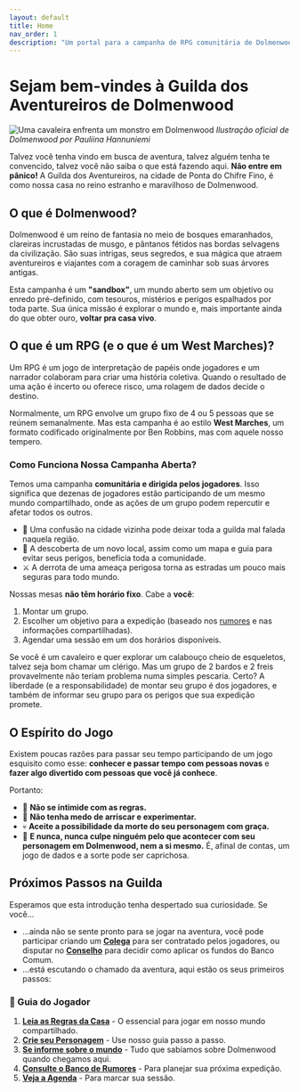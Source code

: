 ```yaml
---
layout: default
title: Home
nav_order: 1
description: "Um portal para a campanha de RPG comunitária de Dolmenwood no Nautilus."
---
```


# Sejam bem-vindes à Guilda dos Aventureiros de Dolmenwood

![Uma cavaleira enfrenta um monstro em Dolmenwood](https://necroticgnome.com/cdn/shop/articles/Pauliina_Hannuniemi_-_Knight_and_Phlegm_Wyrm.jpg?v=1578737762&width=1100)
*Ilustração oficial de Dolmenwood por Pauliina Hannuniemi*

Talvez você tenha vindo em busca de aventura, talvez alguém tenha te convencido, talvez você não saiba o que está fazendo aqui. **Não entre em pânico!** A Guilda dos Aventureiros, na cidade de Ponta do Chifre Fino, é como nossa casa no reino estranho e maravilhoso de Dolmenwood.

## O que é Dolmenwood?

Dolmenwood é um reino de fantasia no meio de bosques emaranhados, clareiras incrustadas de musgo, e pântanos fétidos nas bordas selvagens da civilização. São suas intrigas, seus segredos, e sua mágica que atraem aventureiros e viajantes com a coragem de caminhar sob suas árvores antigas.

Esta campanha é um **"sandbox"**, um mundo aberto sem um objetivo ou enredo pré-definido, com tesouros, mistérios e perigos espalhados por toda parte. Sua única missão é explorar o mundo e, mais importante ainda do que obter ouro, **voltar pra casa vivo**.

## O que é um RPG (e o que é um West Marches)?

Um RPG é um jogo de interpretação de papéis onde jogadores e um narrador colaboram para criar uma história coletiva. Quando o resultado de uma ação é incerto ou oferece risco, uma rolagem de dados decide o destino.

Normalmente, um RPG envolve um grupo fixo de 4 ou 5 pessoas que se reúnem semanalmente. Mas esta campanha é ao estilo **West Marches**, um formato codificado originalmente por Ben Robbins, mas com aquele nosso tempero.

### Como Funciona Nossa Campanha Aberta?

Temos uma campanha **comunitária e dirigida pelos jogadores**. Isso significa que dezenas de jogadores estão participando de um mesmo mundo compartilhado, onde as ações de um grupo podem repercutir e afetar todos os outros.

*   🏹 Uma confusão na cidade vizinha pode deixar toda a guilda mal falada naquela região.
*   🧭 A descoberta de um novo local, assim como um mapa e guia para evitar seus perigos, beneficia toda a comunidade.
*   ⚔️ A derrota de uma ameaça perigosa torna as estradas um pouco mais seguras para todo mundo.

Nossas mesas **não têm horário fixo**. Cabe a **você**:
1.  Montar um grupo.
2.  Escolher um objetivo para a expedição (baseado nos [rumores](rumores.md) e nas informações compartilhadas).
3.  Agendar uma sessão em um dos horários disponíveis.

Se você é um cavaleiro e quer explorar um calabouço cheio de esqueletos, talvez seja bom chamar um clérigo. Mas um grupo de 2 bardos e 2 freis provavelmente não teriam problema numa simples pescaria. Certo? A liberdade (e a responsabilidade) de montar seu grupo é dos jogadores, e também de informar seu grupo para os perigos que sua expedição promete.

## O Espírito do Jogo

Existem poucas razões para passar seu tempo participando de um jogo esquisito como esse: **conhecer e passar tempo com pessoas novas** e **fazer algo divertido com pessoas que você já conhece**.

Portanto:
*   🎲 **Não se intimide com as regras.**
*   🔬 **Não tenha medo de arriscar e experimentar.**
*   💀 **Aceite a possibilidade da morte do seu personagem com graça.**
*   🤝 **E nunca, nunca culpe ninguém pelo que acontecer com seu personagem em Dolmenwood, nem a si mesmo.** É, afinal de contas, um jogo de dados e a sorte pode ser caprichosa.

## Próximos Passos na Guilda

Esperamos que esta introdução tenha despertado sua curiosidade. Se você...
*   ...ainda não se sente pronto para se jogar na aventura, você pode participar criando um **[Colega](colegoes.md)** para ser contratado pelos jogadores, ou disputar no **[Conselho](conselho.md)** para decidir como aplicar os fundos do Banco Comum.
*   ...está escutando o chamado da aventura, aqui estão os seus primeiros passos:

### 📖 Guia do Jogador
1.  **[Leia as Regras da Casa](regras-da-casa.md)** - O essencial para jogar em nosso mundo compartilhado.
2.  **[Crie seu Personagem](criacao-de-personagem.md)** - Use nosso guia passo a passo.
3.  **[Se informe sobre o mundo](lore.md)** - Tudo que sabíamos sobre Dolmenwood quando chegamos aqui.
4.  **[Consulte o Banco de Rumores](rumores.md)** - Para planejar sua próxima expedição.
5.  **[Veja a Agenda](agenda.md)** - Para marcar sua sessão.
